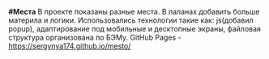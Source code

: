 **#Места**
В проекте показаны разные места.
В паланах добавить больше материла и логики.
Использовались технологии такие как: js(добавил popup), адаптирование под мобильные и десктопные экраны, файловая структура организована по БЭМу.
GitHub Pages - https://sergynya174.github.io/mesto/